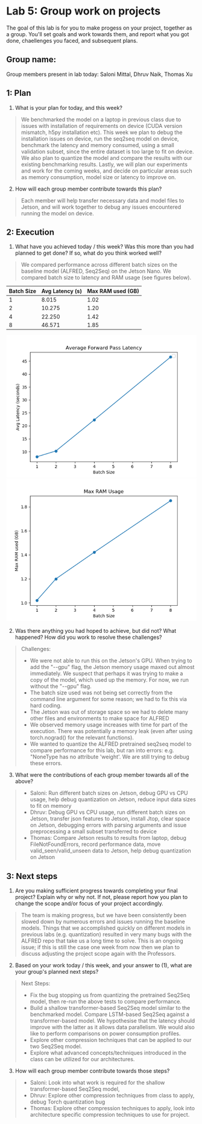 Lab 5: Group work on projects
===
The goal of this lab is for you to make progess on your project, together as a group. You'll set goals and work towards them, and report what you got done, chaellenges you faced, and subsequent plans.

Group name:
---
Group members present in lab today: Saloni Mittal, Dhruv Naik, Thomas Xu

1: Plan
----
1. What is your plan for today, and this week? 

> We benchmarked the model on a laptop in previous class due to issues with installation of requirements on device (CUDA version mismatch, h5py installation etc). This week we plan to debug the installation issues on device, run the seq2seq model on device, benchmark the latency and memory consumed, using a small validation subset, since the entire dataset is too large to fit on device. We also plan to quantize the model and compare the results with our existing benchmarking results.
Lastly, we will plan our experiments and work for the coming weeks, and decide on particular areas such as memory consumption, model size or latency to improve on.

2. How will each group member contribute towards this plan?
> Each member will help transfer necessary data and model files to Jetson, and will work together to debug any issues encountered running the model on device.

2: Execution
----
1. What have you achieved today / this week? Was this more than you had planned to get done? If so, what do you think worked well?
> We compared performance across different batch sizes on the baseline model (ALFRED, Seq2Seq) on the Jetson Nano. We compared batch size to latency and RAM usage (see figures below).

| Batch Size | Avg Latency (s) | Max RAM used (GB) |
| ---   | --- | --- |
| 1 | 8.015 | 1.02
| 2 | 10.275 | 1.20 |
| 4 | 22.250 | 1.42 |
| 8 | 46.571 | 1.85 |

![batch_latency](lab5_batch_latency.png)
![batch_ram](lab5_batch_ram.png)


2. Was there anything you had hoped to achieve, but did not? What happened? How did you work to resolve these challenges?

> Challenges:
> - We were not able to run this on the Jetson's GPU. When trying to add the "--gpu" flag, the Jetson memory usage maxed out almost immediately. We suspect that perhaps it was trying to make a copy of the model, which used up the memory. For now, we run without the "--gpu" flag.
> - The batch size used was not being set correctly from the command line argument for some reason; we had to fix this via hard coding.
> - The Jetson was out of storage space so we had to delete many other files and environments to make space for ALFRED
> - We observed memory usage increases with time for part of the execution. There was potentially a  memory leak (even after using torch.nograd() for the relevant functions). 
> - We wanted to quantize the ALFRED pretrained seq2seq model to compare performance for this lab, but ran into errors: e.g. "NoneType has no attribute 'weight'. We are still trying to debug these errors.

3. What were the contributions of each group member towards all of the above?
> - Saloni: Run different batch sizes on Jetson, debug GPU vs CPU usage, help debug quantization on Jetson, reduce input data sizes to fit on memory
> - Dhruv: Debug GPU vs CPU usage, run different batch sizes on Jetson, transfer json features to Jetson, install Jtop, clear space on Jetson, debugging errors with parsing arguments and issue preprocessing a small subset transferred to device
> - Thomas: Compare Jetson results to results from laptop, debug FileNotFoundErrors, record performance data, move valid_seen/valid_unseen data to Jetson, help debug quantization on Jetson

3: Next steps
----
1. Are you making sufficient progress towards completing your final project? Explain why or why not. If not, please report how you plan to change the scope and/or focus of your project accordingly.

> The team is making progress, but we have been consistently been slowed down by numerous errors and issues running the baseline models. Things that we accomplished quickly on different models in previous labs (e.g. quantization) resulted in very many bugs with the ALFRED repo that take us a long time to solve. This is an ongoing issue; if this is still the case one week from now then we plan to discuss adjusting the project scope again with the Professors.

2. Based on your work today / this week, and your answer to (1), what are your group's planned next steps?
> Next Steps:
> - Fix the bug stopping us from quantizing the pretrained Seq2Seq model, then re-run the above tests to compare performance.
> - Build a shallow transformer-based Seq2Seq model similar to the benchmarked model. Compare LSTM-based Seq2Seq against a transformer-based model. We hypothesise that the latency should improve with the latter as it allows data parallelism. We would also like to perform comparisons on power consumption profiles.
> - Explore other compression techniques that can be applied to our two Seq2Seq model.
> - Explore what advanced concepts/techniques introduced in the class can be utilized for our architectures. 

3. How will each group member contribute towards those steps? 
> - Saloni: Look into what work is required for the shallow transformer-based Seq2Seq model,
> - Dhruv: Explore other compression techniques from class to apply, debug Torch quantization bug
> - Thomas: Explore other compression techniques to apply, look into architecture specific compression techniques to use for project.

